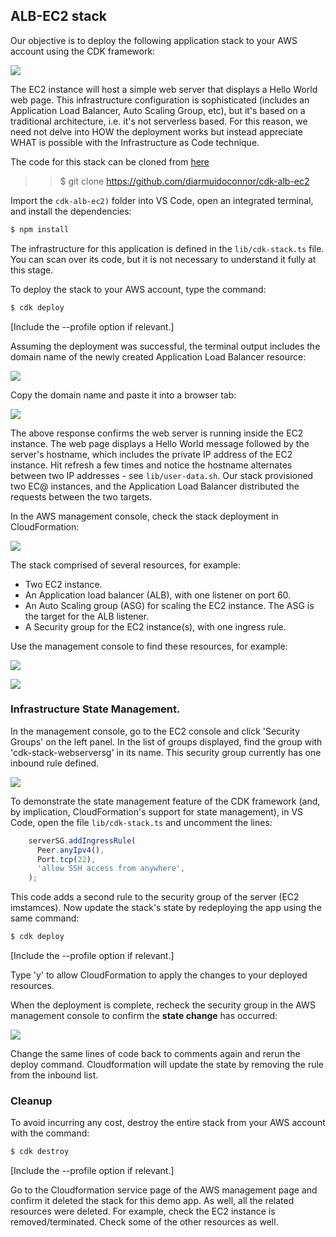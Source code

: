 ## ALB-EC2 stack

Our objective is to deploy the following application stack to your AWS account using the CDK framework:

![][schema]

The EC2 instance will host a simple web server that displays a Hello World web page. 
This infrastructure configuration is sophisticated (includes an Application Load Balancer, Auto Scaling Group, etc), but it's based on a traditional architecture, i.e. it's not serverless based. For this reason, we need not delve into HOW the deployment works but instead appreciate WHAT is possible with the Infrastructure as Code technique.

The code for this stack can be cloned from [here](https://github.com/diarmuidoconnor/cdk-alb-ec2)

>>$ git clone https://github.com/diarmuidoconnor/cdk-alb-ec2

Import the `cdk-alb-ec2)` folder into VS Code, open an integrated terminal, and install the  dependencies:
~~~bash
$ npm install
~~~

The infrastructure for this application is defined in the `lib/cdk-stack.ts` file. You can scan over its code, but it is not necessary to understand it fully at this stage.

To deploy the stack to your AWS account, type the command:
~~~bash
$ cdk deploy
~~~
[Include the --profile option if relevant.]

Assuming the deployment was successful, the terminal output includes the domain name of the newly created Application Load Balancer resource:

![][alb]

Copy the domain name and paste it into a browser tab:

![][root]

The above response confirms the web server is running inside the EC2 instance. The web page displays a Hello World message followed by the server's hostname, which includes the private IP address of the EC2 instance. Hit refresh a few times and notice the hostname alternates between two IP addresses - see `lib/user-data.sh`. Our stack provisioned two EC@ instances, and the Application Load Balancer distributed the requests between the two targets.

In the AWS management console, check the stack deployment in CloudFormation:

![][cf]

The stack comprised of several resources, for example:

- Two EC2 instance.
- An Application load balancer (ALB), with one listener on port 60.
- An Auto Scaling group (ASG) for scaling the EC2 instance. The ASG is the target for the ALB listener.
- A Security group for the EC2 instance(s), with one ingress rule.

Use the management console to find these resources, for example:

![][ec2]

![][albmc]

### Infrastructure State Management.

In the management console, go to the EC2 console and  click 'Security Groups' on the left panel. In the list of groups displayed, find the group with 'cdk-stack-webserversg' in its name. This security group currently has one inbound rule defined. 

![][secgrp]

To demonstrate the state management feature of the CDK framework (and, by implication, CloudFormation's support for state management), in VS Code, open the file `lib/cdk-stack.ts` and uncomment the lines:

~~~ts
    serverSG.addIngressRule(
      Peer.anyIpv4(),
      Port.tcp(22),
      'allow SSH access from anywhere',
    );
~~~
This code adds a second rule to the security group of the server (EC2 imstamces). Now update the stack's state by redeploying the app using the same command:
~~~bash
$ cdk deploy
~~~
[Include the --profile option if relevant.]

Type 'y' to allow CloudFormation to apply the changes to your deployed resources.

When the deployment is complete, recheck the security group in the AWS management console to confirm the __state change__ has occurred:

![][secgrp2]

Change the same lines of code back to comments again and rerun the deploy command. Cloudformation will update the state by removing the rule from the inbound list. 

### Cleanup

To avoid incurring any cost, destroy the entire stack from your AWS account with the command:
~~~bash
$ cdk destroy
~~~
[Include the --profile option if relevant.]

Go to the Cloudformation service page of the AWS management page and confirm it deleted the stack for this demo app. As well, all the related resources were deleted. For example, check the EC2 instance is removed/terminated. Check some of the other resources as well. 

[schema]: ./img/schema.png
[alb]: ./img/alb.png
[root]: ./img/root.png
[api]: ./img/api.png
[cf]: ./img/cf.png
[secgrp]: ./img/secgrp.png
[secgrp2]: ./img/secgrp2.png
[albmc]: ./img/albmc.png
[ec2]: ./img/ec2.png